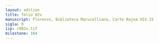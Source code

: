 ```yaml
---
layout: edition
title: folio 82v
manuscript: Florence, Biblioteca Marucelliana, Carte Rajna XIX.15
sigla: R
iip: r082v.tif
milestone: 164
---
```


